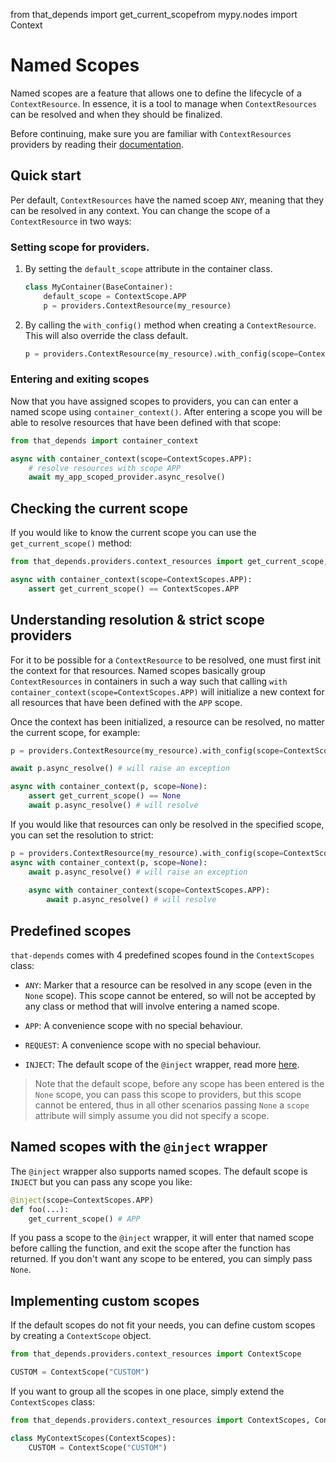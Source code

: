 from that_depends import get_current_scopefrom mypy.nodes import Context

# Named Scopes

Named scopes are a feature that allows one to define the lifecycle of a `ContextResource`. 
In essence, it is a tool to manage when `ContextResources` can be resolved and when they should be finalized.

Before continuing, make sure you are familiar with `ContextResources` providers by reading their [documentation](../providers/context-resources.md).

## Quick start

Per default, `ContextResources` have the named scoep `ANY`, meaning that they can be resolved in any context.
You can change the scope of a `ContextResource` in two ways:

### Setting scope for providers.

1. By setting the `default_scope` attribute in the container class.

    ```python
    class MyContainer(BaseContainer):
        default_scope = ContextScope.APP
        p = providers.ContextResource(my_resource)
    ```

2. By calling the `with_config()` method when creating a `ContextResource`. This will also override the class default.

    ```python
    p = providers.ContextResource(my_resource).with_config(scope=ContextScope.APP)
    ```

### Entering and exiting scopes

Now that you have assigned scopes to providers, you can can enter a named scope using `container_context()`.
After entering a scope you will be able to resolve resources that have been defined with that scope:

```python
from that_depends import container_context

async with container_context(scope=ContextScopes.APP):
    # resolve resources with scope APP
    await my_app_scoped_provider.async_resolve()
```
## Checking the current scope

If you would like to know the current scope you can use the `get_current_scope()` method:

```python
from that_depends.providers.context_resources import get_current_scope, ContextScopes

async with container_context(scope=ContextScopes.APP):
    assert get_current_scope() == ContextScopes.APP
```

## Understanding resolution & strict scope providers

For it to be possible for a `ContextResource` to be resolved, one must first init the context for that resources.
Named scopes basically group `ContextResources` in containers in such a way such that calling `with container_context(scope=ContextScopes.APP)` will 
initialize a new context for all resources that have been defined with the `APP` scope.

Once the context has been initialized, a resource can be resolved, no matter the current scope, for example:

```python
p = providers.ContextResource(my_resource).with_config(scope=ContextScopes.APP)

await p.async_resolve() # will raise an exception

async with container_context(p, scope=None):
    assert get_current_scope() == None
    await p.async_resolve() # will resolve
```

If you would like that resources can only be resolved in the specified scope, you can set the resolution to strict:

```python
p = providers.ContextResource(my_resource).with_config(scope=ContextScopes.APP, strict_scope=True)
async with container_context(p, scope=None):
    await p.async_resolve() # will raise an exception
    
    async with container_context(scope=ContextScopes.APP):
        await p.async_resolve() # will resolve

```

## Predefined scopes

`that-depends` comes with 4 predefined scopes found in the `ContextScopes` class:

- `ANY`: Marker that a resource can be resolved in any scope (even in the `None` scope). This scope cannot be entered, so will not be accepted by any class or method 
   that will involve entering a named scope.


- `APP`: A convenience scope with no special behaviour.


- `REQUEST`: A convenience scope with no special behaviour. 


- `INJECT`: The default scope of the `@inject` wrapper, read more [here](#named-scopes-with-the-inject-wrapper).

> Note that the default scope, before any scope has been entered is the `None` scope, you can pass this scope to providers, but this scope
cannot be entered, thus in all other scenarios passing `None` a `scope` attribute will simply assume you did not specify a scope.

## Named scopes with the `@inject` wrapper

The `@inject` wrapper also supports named scopes. The default scope is `INJECT` but you can pass any scope you like:

```python
@inject(scope=ContextScopes.APP)
def foo(...):
    get_current_scope() # APP
```

If you pass a scope to the `@inject` wrapper, it will enter that named scope before calling the function, and exit the scope after the function has returned. If you don't want any scope to be entered, you can simply pass `None`.

## Implementing custom scopes

If the default scopes do not fit your needs, you can define custom scopes by creating a `ContextScope` object.

```python
from that_depends.providers.context_resources import ContextScope

CUSTOM = ContextScope("CUSTOM")
```

If you want to group all the scopes in one place, simply extend the `ContextScopes` class:

```python
from that_depends.providers.context_resources import ContextScopes, ContextScope

class MyContextScopes(ContextScopes):
    CUSTOM = ContextScope("CUSTOM")
```
